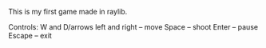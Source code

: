 This is my first game made in raylib.

Controls:
W and D/arrows left and right – move
Space – shoot
Enter – pause
Escape – exit
